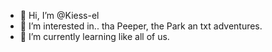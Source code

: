 - 👋 Hi, I’m @Kiess-el
- 👀 I’m interested in.. tha Peeper, the Park an txt adventures.
- 🌱 I’m currently learning like all of us.
